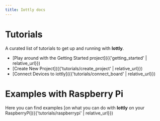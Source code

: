 ```yaml
---
title: Iottly docs
---
```


# Tutorials

A curated list of tutorials to get up and running with __Iottly__.

- [Play around with the Getting Started project]({{'getting_started' | relative_url}})
- [Create New Project]({{'tutorials/create_project' | relative_url}})
- [Connect Devices to iottly]({{'tutorials/connect_board' | relative_url}})

# Examples with Raspberry Pi

Here you can find examples [on what you can do with __Iottly__ on your RaspberryPi]({{'tutorials/raspberrypi' | relative_url}})
